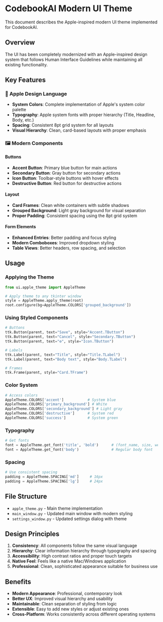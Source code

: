 # CodebookAI Modern UI Theme

This document describes the Apple-inspired modern UI theme implemented for CodebookAI.

## Overview

The UI has been completely modernized with an Apple-inspired design system that follows Human Interface Guidelines while maintaining all existing functionality.

## Key Features

### 🎨 Apple Design Language
- **System Colors**: Complete implementation of Apple's system color palette
- **Typography**: Apple system fonts with proper hierarchy (Title, Headline, Body, etc.)
- **Spacing**: Consistent 8pt grid system for all layouts
- **Visual Hierarchy**: Clean, card-based layouts with proper emphasis

### 🖼️ Modern Components

#### Buttons
- **Accent Button**: Primary blue button for main actions
- **Secondary Button**: Gray button for secondary actions  
- **Icon Button**: Toolbar-style buttons with hover effects
- **Destructive Button**: Red button for destructive actions

#### Layout
- **Card Frames**: Clean white containers with subtle shadows
- **Grouped Background**: Light gray background for visual separation
- **Proper Padding**: Consistent spacing using the 8pt grid system

#### Form Elements
- **Enhanced Entries**: Better padding and focus styling
- **Modern Comboboxes**: Improved dropdown styling
- **Table Views**: Better headers, row spacing, and selection

## Usage

### Applying the Theme

```python
from ui.apple_theme import AppleTheme

# Apply theme to any tkinter window
style = AppleTheme.apply_theme(root)
root.configure(bg=AppleTheme.COLORS['grouped_background'])
```

### Using Styled Components

```python
# Buttons
ttk.Button(parent, text="Save", style="Accent.TButton")
ttk.Button(parent, text="Cancel", style="Secondary.TButton") 
ttk.Button(parent, text="⚙️", style="Icon.TButton")

# Labels
ttk.Label(parent, text="Title", style="Title.TLabel")
ttk.Label(parent, text="Body text", style="Body.TLabel")

# Frames
ttk.Frame(parent, style="Card.TFrame")
```

### Color System

```python
# Access colors
AppleTheme.COLORS['accent']           # System blue
AppleTheme.COLORS['primary_background'] # White
AppleTheme.COLORS['secondary_background'] # Light gray
AppleTheme.COLORS['destructive']      # System red
AppleTheme.COLORS['success']          # System green
```

### Typography

```python
# Get fonts
font = AppleTheme.get_font('title', 'bold')      # (font_name, size, weight)
font = AppleTheme.get_font('body')               # Regular body font
```

### Spacing

```python
# Use consistent spacing
padding = AppleTheme.SPACING['md']     # 16px
padding = AppleTheme.SPACING['lg']     # 24px
```

## File Structure

- `apple_theme.py` - Main theme implementation
- `main_window.py` - Updated main window with modern styling
- `settings_window.py` - Updated settings dialog with theme

## Design Principles

1. **Consistency**: All components follow the same visual language
2. **Hierarchy**: Clear information hierarchy through typography and spacing
3. **Accessibility**: High contrast ratios and proper touch targets
4. **Native Feel**: Feels like a native Mac/Windows application
5. **Professional**: Clean, sophisticated appearance suitable for business use

## Benefits

- **Modern Appearance**: Professional, contemporary look
- **Better UX**: Improved visual hierarchy and usability
- **Maintainable**: Clean separation of styling from logic
- **Extensible**: Easy to add new styles or adjust existing ones
- **Cross-Platform**: Works consistently across different operating systems